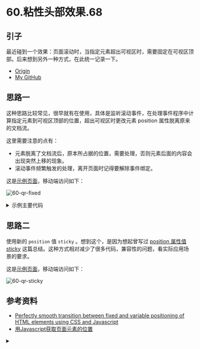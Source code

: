 # 60.粘性头部效果.68

## <a name="start"></a> 引子
最近碰到一个效果：页面滚动时，当指定元素超出可视区时，需要固定在可视区顶部。后来想到另外一种方式，在此统一记录一下。


- [Origin][url-origin]
- [My GitHub][url-my-github]

## <a name="reason"></a> 思路一
这种思路比较常见，很早就有在使用，具体是监听滚动事件，在处理事件程序中计算指定元素到可视区顶部的位置，超出可视区时更改元素 position 属性脱离原来的文档流。

这里需要注意的点有：
- 元素脱离了文档流后，原本所占据的位置，需要处理，否则元素后面的内容会出现突然上移的现象。
- 滚动事件频繁触发的处理，离开页面时记得要解除事件绑定。


这是[示例页面][url-lab-fixed]，移动端访问如下：

![60-qr-fixed][url-local-qr-fixed]

<details>
<summary>示例主要代码</summary>

```html
<!doctype html>
<html lang="en">
  <head></head>
  <body>
    <div id="titleHolder"></div>
    <h2 class="title" id="title">需动态固定的元素</h2>
    <div>内容</div>
  </body>
</html>
```
```css
  body {
    overflow-y: auto;
    -webkit-overflow-scrolling: touch;
  }
  .title-holder,
  .title {
    top: 0;
    margin: 0;
    width: 100%;
    height: 50px;
    line-height: 50px;
    text-align: center;
    background-color: #fff;
  }
```

```js
  var scrollObj = document.querySelector('body');
  var targetHolderEle = document.querySelector('#titleHolder');
  var targetEle = document.querySelector('#title');
  var scrollMark = null;
  function dealScroll() {
    if (scrollMark) {
      clearTimeout(scrollMark);
    }

    scrollMark = setTimeout(() => {
        var topDistance = 0;
        // getBoundingClientRect 有些浏览器不支持
        if (targetHolderEle.getBoundingClientRect) {
          var pos = targetHolderEle.getBoundingClientRect();
          topDistance = pos.top;
        } else {
          var eleTop = targetHolderEle.offsetTop;
          topDistance = eleTop - scrollObj.scrollTop;
        }
        if (topDistance < 1) {
          targetHolderEle.setAttribute('class','title-holder');
          targetEle.style.position = 'fixed';
        } else {
          targetHolderEle.setAttribute('class','');
          targetEle.style.position = 'static';
        }
    }, 10);
  }

  function listenScroll() {
    scrollObj.addEventListener('scroll', dealScroll);
  }
```

</details>



## <a name="finally"></a> 思路二
使用新的 `position` 值 `sticky` 。想到这个，是因为想起曾写过 [position 属性值 sticky][url-segment-15] 这篇总结。这种方式相对减少了很多代码，兼容性的问题，看实际应用场景的要求。

这是[示例页面][url-lab-sticky]，移动端访问如下：

![60-qr-sticky][url-local-qr-sticky]

## <a name="reference"></a> 参考资料
- [Perfectly smooth transition between fixed and variable positioning of HTML elements using CSS and Javascript][url-article-1]
- [用Javascript获取页面元素的位置][url-article-2]



[url-base]:https://xxholic.github.io/segment

[url-article-1]:https://serialmentor.com/blog/2014/12/23/perfectly-smooth-transition-between-fixed-and-variable-positioning-of-html-elements-using-css-and-javascript
[url-article-2]:http://www.ruanyifeng.com/blog/2009/09/find_element_s_position_using_javascript.html
[url-segment-15]:https://github.com/XXHolic/segment/issues/15
[url-lab-fixed]:https://xxholic.github.io/lab/lab-js/segment-60/60.fixed.html
[url-lab-sticky]:https://xxholic.github.io/lab/lab-js/segment-60/60.sticky.html

[url-local-qr-fixed]:https://xxholic.github.io/segment/images/60/qr-fixed.png
[url-local-qr-sticky]:https://xxholic.github.io/segment/images/60/qr-sticky.png



<details>
<summary></summary>

I have a dream that one day I can che anywhere and anytime.


看了北野武的[《坏孩子的天空》][url-db-movie]，刚开始的时候觉得没什么特点，当突然一样响起的配乐 [Kids Return][url-db-music] ，吸引了我继续看下去。看完之后，再看看片名，觉得另外一种断句也符合电影中的表达：坏-孩子的天空。

![60-poster][url-local-poster]


</details>

[url-db-movie]:https://movie.douban.com/subject/1299062/
[url-db-music]:https://music.163.com/#/song?id=443956&userid=55223240
[url-local-poster]:https://xxholic.github.io/segment/images/60/poster.png

[url-origin]:https://github.com/XXHolic/segment/issues/68
[url-my-github]:https://github.com/XXHolic